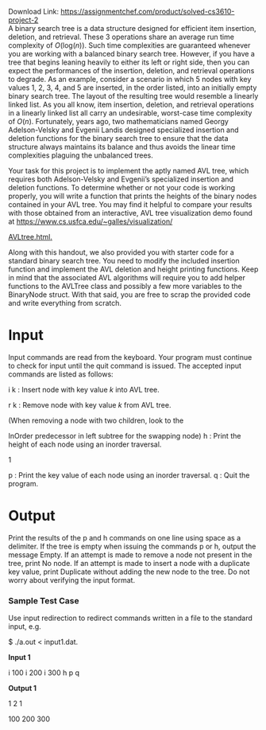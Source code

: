 Download Link: https://assignmentchef.com/product/solved-cs3610-project-2
<br>
A binary search tree is a data structure designed for efficient item insertion, deletion, and retrieval. These 3 operations share an average run time complexity of <em>O</em>(log(<em>n</em>)). Such time complexities are guaranteed whenever you are working with a balanced binary search tree. However, if you have a tree that begins leaning heavily to either its left or right side, then you can expect the performances of the insertion, deletion, and retrieval operations to degrade. As an example, consider a scenario in which 5 nodes with key values 1, 2, 3, 4, and 5 are inserted, in the order listed, into an initially empty binary search tree. The layout of the resulting tree would resemble a linearly linked list. As you all know, item insertion, deletion, and retrieval operations in a linearly linked list all carry an undesirable, worst-case time complexity of <em>O</em>(<em>n</em>). Fortunately, years ago, two mathematicians named Georgy Adelson-Velsky and Evgenii Landis designed specialized insertion and deletion functions for the binary search tree to ensure that the data structure always maintains its balance and thus avoids the linear time complexities plaguing the unbalanced trees.

Your task for this project is to implement the aptly named AVL tree, which requires both Adelson-Velsky and Evgenii’s specialized insertion and deletion functions. To determine whether or not your code is working properly, you will write a function that prints the heights of the binary nodes contained in your AVL tree. You may find it helpful to compare your results with those obtained from an interactive, AVL tree visualization demo found at <a href="https://www.cs.usfca.edu/~galles/visualization/AVLtree.html">https://www.cs.usfca.edu/</a><a href="https://www.cs.usfca.edu/~galles/visualization/AVLtree.html">~</a><a href="https://www.cs.usfca.edu/~galles/visualization/AVLtree.html">galles/visualization/</a>

<a href="https://www.cs.usfca.edu/~galles/visualization/AVLtree.html">AVLtree.html</a><a href="https://www.cs.usfca.edu/~galles/visualization/AVLtree.html">.</a>

Along with this handout, we also provided you with starter code for a standard binary search tree. You need to modify the included insertion function and implement the AVL deletion and height printing functions. Keep in mind that the associated AVL algorithms will require you to add helper functions to the AVLTree class and possibly a few more variables to the BinaryNode struct. With that said, you are free to scrap the provided code and write everything from scratch.

<h1>Input</h1>

Input commands are read from the keyboard. Your program must continue to check for input until the quit command is issued. The accepted input commands are listed as follows:

i k : Insert node with key value <em>k </em>into AVL tree.

r k : Remove node with key value <em>k </em>from AVL tree.

(When removing a node with two children, look to the

InOrder predecessor in left subtree for the swapping node) h : Print the height of each node using an inorder traversal.

1

p : Print the key value of each node using an inorder traversal. q : Quit the program.

<h1>Output</h1>

Print the results of the p and h commands on one line using space as a delimiter. If the tree is empty when issuing the commands p or h, output the message Empty. If an attempt is made to remove a node not present in the tree, print No node. If an attempt is made to insert a node with a duplicate key value, print Duplicate without adding the new node to the tree. Do not worry about verifying the input format.

<h3>Sample Test Case</h3>

Use input redirection to redirect commands written in a file to the standard input, e.g.

$ ./a.out &lt; input1.dat.

<strong>Input 1</strong>

i 100 i 200 i 300 h p q

<strong>Output 1</strong>

1 2 1

100 200 300